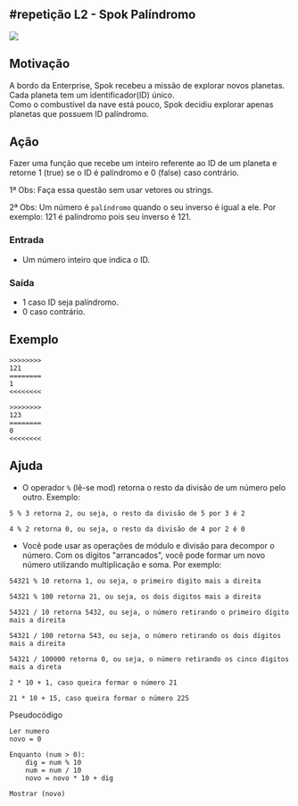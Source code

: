 ## #repetição L2 - Spok Palíndromo


![](https://raw.githubusercontent.com/qxcodefup/arcade/master/base/066/__capa.jpg)

## Motivação

A bordo da Enterprise, Spok recebeu a missão de explorar novos planetas.  
Cada planeta tem um identificador(ID) único.  
Como o combustível da nave está pouco, Spok decidiu explorar apenas planetas que possuem ID palíndromo.  

## Ação

Fazer uma função que recebe um inteiro referente ao ID de um planeta e retorne 1 (true)  se o ID é palíndromo e 0 (false) caso contrário.

1ª Obs: Faça essa questão sem usar vetores ou strings.  

2ª Obs: Um número é `palíndromo` quando o seu inverso é igual a ele. 
Por exemplo: 121 é palíndromo pois seu inverso é 121.

### Entrada

*   Um número inteiro que indica o ID.  

### Saída

*   1 caso ID seja palíndromo.
*   0 caso contrário.  

## Exemplo
```
>>>>>>>>
121
========  
1
<<<<<<<<

>>>>>>>>
123
========
0
<<<<<<<<
```

## Ajuda

- O operador `%` (lê-se mod) retorna o resto da divisão de um número pelo outro. Exemplo:
```
5 % 3 retorna 2, ou seja, o resto da divisão de 5 por 3 é 2

4 % 2 retorna 0, ou seja, o resto da divisão de 4 por 2 é 0
```

- Você pode usar as operações de módulo e divisão para decompor o número. Com os dígitos "arrancados", você pode formar um novo número utilizando multiplicação e soma. Por exemplo:

```
54321 % 10 retorna 1, ou seja, o primeiro digito mais a direita

54321 % 100 retorna 21, ou seja, os dois digitos mais a direita
```

```
54321 / 10 retorna 5432, ou seja, o número retirando o primeiro dígito mais a direita

54321 / 100 retorna 543, ou seja, o número retirando os dois dígitos mais a direita

54321 / 100000 retorna 0, ou seja, o número retirando os cinco digitos mais a direta
```

```
2 * 10 + 1, caso queira formar o número 21         

21 * 10 + 15, caso queira formar o número 225
```

Pseudocódigo
```
Ler numero
novo = 0

Enquanto (num > 0):
    dig = num % 10
    num = num / 10
    novo = novo * 10 + dig

Mostrar (novo)
```
